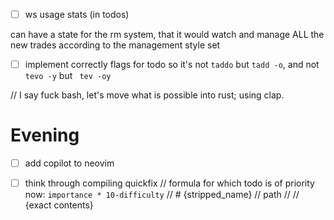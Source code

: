 - [ ] ws usage stats (in todos)

can have a state for the rm system, that it would watch and manage ALL the new trades according to the management style set

- [ ] implement correctly flags for todo  so it's not `taddo` but `tadd -o`, and not `tevo -y` but ` tev -oy`

// I say fuck bash, let's move what is possible into rust; using clap.

# Evening
- [ ] add copilot to neovim

- [ ] think through compiling quickfix
// formula for which todo is of priority now: `importance * 10-difficulty`
// # {stripped_name}
// path
//
// {exact contents}
